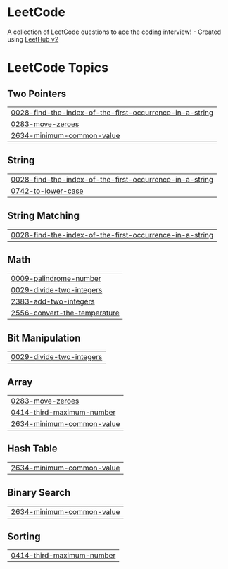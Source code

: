 # LeetCode
A collection of LeetCode questions to ace the coding interview! - Created using [LeetHub v2](https://github.com/arunbhardwaj/LeetHub-2.0)

<!---LeetCode Topics Start-->
# LeetCode Topics
## Two Pointers
|  |
| ------- |
| [0028-find-the-index-of-the-first-occurrence-in-a-string](https://github.com/anasask2001/LeetCode/tree/master/0028-find-the-index-of-the-first-occurrence-in-a-string) |
| [0283-move-zeroes](https://github.com/anasask2001/LeetCode/tree/master/0283-move-zeroes) |
| [2634-minimum-common-value](https://github.com/anasask2001/LeetCode/tree/master/2634-minimum-common-value) |
## String
|  |
| ------- |
| [0028-find-the-index-of-the-first-occurrence-in-a-string](https://github.com/anasask2001/LeetCode/tree/master/0028-find-the-index-of-the-first-occurrence-in-a-string) |
| [0742-to-lower-case](https://github.com/anasask2001/LeetCode/tree/master/0742-to-lower-case) |
## String Matching
|  |
| ------- |
| [0028-find-the-index-of-the-first-occurrence-in-a-string](https://github.com/anasask2001/LeetCode/tree/master/0028-find-the-index-of-the-first-occurrence-in-a-string) |
## Math
|  |
| ------- |
| [0009-palindrome-number](https://github.com/anasask2001/LeetCode/tree/master/0009-palindrome-number) |
| [0029-divide-two-integers](https://github.com/anasask2001/LeetCode/tree/master/0029-divide-two-integers) |
| [2383-add-two-integers](https://github.com/anasask2001/LeetCode/tree/master/2383-add-two-integers) |
| [2556-convert-the-temperature](https://github.com/anasask2001/LeetCode/tree/master/2556-convert-the-temperature) |
## Bit Manipulation
|  |
| ------- |
| [0029-divide-two-integers](https://github.com/anasask2001/LeetCode/tree/master/0029-divide-two-integers) |
## Array
|  |
| ------- |
| [0283-move-zeroes](https://github.com/anasask2001/LeetCode/tree/master/0283-move-zeroes) |
| [0414-third-maximum-number](https://github.com/anasask2001/LeetCode/tree/master/0414-third-maximum-number) |
| [2634-minimum-common-value](https://github.com/anasask2001/LeetCode/tree/master/2634-minimum-common-value) |
## Hash Table
|  |
| ------- |
| [2634-minimum-common-value](https://github.com/anasask2001/LeetCode/tree/master/2634-minimum-common-value) |
## Binary Search
|  |
| ------- |
| [2634-minimum-common-value](https://github.com/anasask2001/LeetCode/tree/master/2634-minimum-common-value) |
## Sorting
|  |
| ------- |
| [0414-third-maximum-number](https://github.com/anasask2001/LeetCode/tree/master/0414-third-maximum-number) |
<!---LeetCode Topics End-->